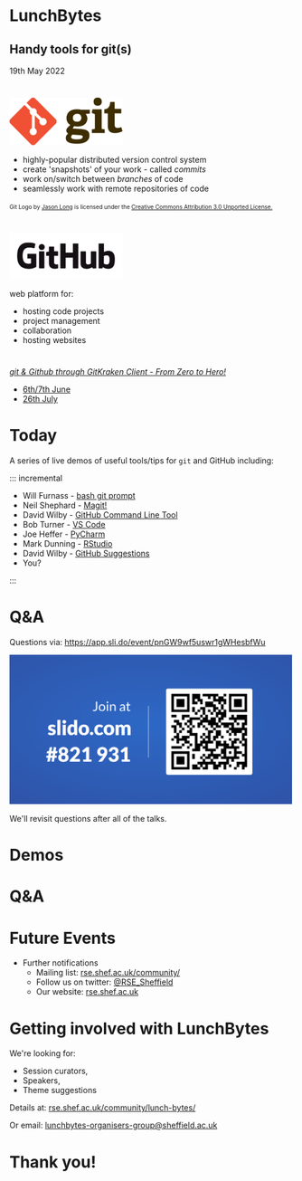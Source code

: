 # LunchBytes
## Handy tools for git(s)
<style>
    .reveal h1 { font-size:2em; }
    .reveal h2 { font-size:1em; }
</style>

19th May 2022


#
<a href="https://git-scm.com/" target="_blank"><img src="images/Git-Logo-2Color.png" alt="git logo" width="200"/></a>

* highly-popular distributed version control system
* create 'snapshots' of your work - called *commits*
* work on/switch between *branches* of code
* seamlessly work with remote repositories of code

<font size="-2">Git Logo by <a href="https://twitter.com/jasonlong" target="_blank">Jason Long</a> is licensed under the <a href="https://creativecommons.org/licenses/by/3.0/" target="_blank">Creative Commons Attribution 3.0 Unported License.</a></font>

#
<a href="https://github.com/" target="_blank"><img src="images/GitHub_Logo.png" alt="GitHub logo" width="200"/></a>

web platform for:

* hosting code projects
* project management
* collaboration
* hosting websites

#
[*git & Github through GitKraken Client - From Zero to Hero!*](https://srse-git-github-zero2hero.netlify.app/)

* [6th/7th June](https://rse.shef.ac.uk/training/workshop/2022-06-06-git-zero-hero)
* [26th July](https://rse.shef.ac.uk/training/workshop/2022-07-26-git-zero-hero)



# Today

A series of live demos of useful tools/tips for `git` and GitHub including:

::: incremental

* Will Furnass - [bash git prompt](https://github.com/magicmonty/bash-git-prompt)
* Neil Shephard - [Magit!](https://magit.vc/)
* David Wilby - [GitHub Command Line Tool](https://github.com/cli/cli)
* Bob Turner - [VS Code](https://code.visualstudio.com/docs/editor/versioncontrol)
* Joe Heffer -  [PyCharm](https://www.jetbrains.com/help/pycharm/using-git-integration.html)
* Mark Dunning - [RStudio](https://www.rstudio.com/)
* David Wilby - [GitHub Suggestions](https://docs.github.com/en/pull-requests/collaborating-with-pull-requests/reviewing-changes-in-pull-requests/incorporating-feedback-in-your-pull-request)
* You?

:::


# Q&A

Questions via:
<https://app.sli.do/event/pnGW9wf5uswr1gWHesbfWu>

<img src="images/slido.png" alt="Slido code" width="500"/>


We'll revisit questions after all of the talks.


# Demos


# Q&A


# Future Events

* Further notifications
    * Mailing list: [rse.shef.ac.uk/community/](https://rse.shef.ac.uk/community/)
    * Follow us on twitter: [\@RSE_Sheffield](https://twitter.com/RSE_Sheffield)
    * Our website: [rse.shef.ac.uk](https://rse.shef.ac.uk/)


# Getting involved with LunchBytes

We're looking for:

* Session curators,
* Speakers,
* Theme suggestions

Details at: [rse.shef.ac.uk/community/lunch-bytes/](https://rse.shef.ac.uk/community/lunch-bytes/)

Or email: <lunchbytes-organisers-group@sheffield.ac.uk>

# Thank you!
